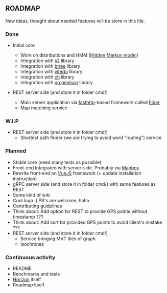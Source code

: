 ## ROADMAP
New ideas, thought about needed features will be store in this file.

### Done
* Initial core
    * Work on distributions and HMM ([Hidden Markov model](https://en.wikipedia.org/wiki/Hidden_Markov_model))
    * Integration with [s2](https://github.com/golang/geo#overview) library
    * Integration with [btree](https://github.com/google/btree#btree-implementation-for-go) library
    * Integration with [viterbi](https://github.com/LdDl/viterbi#viterbi) library
    * Integration with [ch](https://github.com/LdDl/ch) library
    * Integration with [go.geojson](https://github.com/paulmach/go.geojson#gogeojson) library

* REST server side (and store it in folder cmd/)
    * Main server application via [fasthttp](https://github.com/valyala/fasthttp#fasthttp-----)-based framework called [Fiber](https://github.com/gofiber/fiber)
    * Map matching service

### W.I.P
* REST server side (and store it in folder cmd/)
    * Shortest path finder (we are trying to avoid word "routing") service

### Planned
* Stable core (need many tests as possible)
* Front-end integrated with server-side. Probably via [Mapbox](https://github.com/mapbox/mapbox-gl-js).
* Rewrite front-end on [VueJS](https://github.com/vuejs/vue) framework (+ update installation instruction)
* gRPC server side (and store it in folder cmd/) with same features as REST
* Some kind of wiki
* Cool logo :) PR's are welcome, haha
* Contributing guidelines
* Think about: Add option for REST to provide GPS points without timestamp ???
* Think about: Add sort for provided GPS points to avoid client's mistake ???
* REST server side (and store it in folder cmd/)
    * Service bringing MVT tiles of graph
    * Isochrones
    
### Continuous activity
* README
* Benchmarks and tests
* [Horizon](cmd/horizon) itself
* Roadmap itself